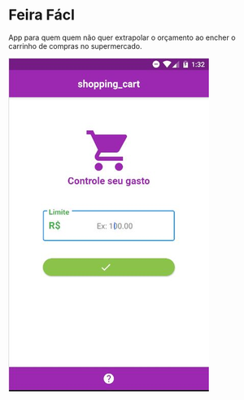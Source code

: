 # Feira Fácl

App para quem quem não quer extrapolar o orçamento ao encher o carrinho de compras no supermercado.



![Tela Inicial](app.JPG)

